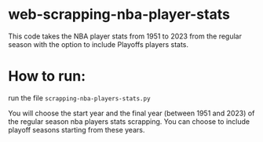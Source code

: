 # web-scrapping-nba-player-stats
This code takes the NBA player stats from 1951 to 2023 from the regular season with the option to include Playoffs players stats.


# How to run:

run the file `scrapping-nba-players-stats.py`

You will choose the start year and the final year (between 1951 and 2023) of the regular season nba players stats scrapping.
You can choose to include playoff seasons starting from these years.
